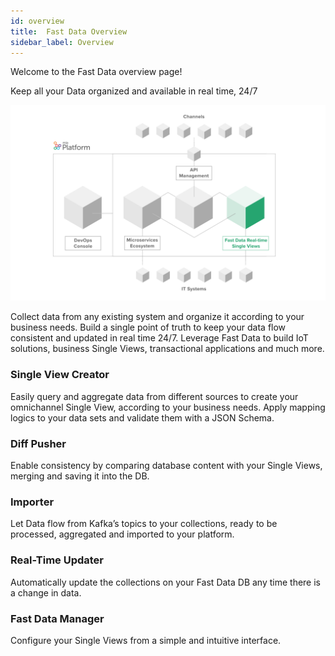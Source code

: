 ```yaml
---
id: overview
title:  Fast Data Overview
sidebar_label: Overview
---
```

Welcome to the Fast Data overview page!

Keep all your Data organized and available in real time, 24/7

![image alt text](img/fastdataillustrazione.png)

Collect data from any existing system and organize it according to your business needs. Build a single point of truth to keep your data flow consistent and updated in real time 24/7. Leverage Fast Data to build IoT solutions, business Single Views, transactional applications and much more.

### Single View Creator

Easily query and aggregate data from different sources to create your omnichannel Single View, according to your business needs. Apply
mapping logics to your data sets and validate them with a JSON Schema.

### Diff Pusher

Enable consistency by comparing database content with your Single Views, merging and saving it into the DB.

### Importer

Let Data flow from Kafka’s topics to your collections, ready to be processed, aggregated and imported to your platform.

### Real-Time Updater

Automatically update the collections on your Fast Data DB any time there is a change in data.

### Fast Data Manager

Configure your Single Views from a simple and intuitive interface.

